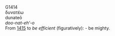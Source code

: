 G1414  
δυνατέω  
dunateō  
*doo-nat-eh‘-o*  
From [1415](g1415) to *be* *efficient* (figuratively): - be mighty.  
